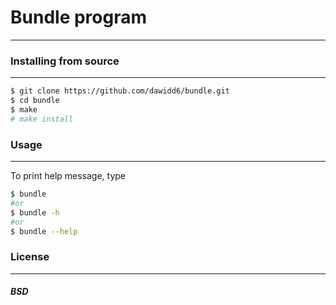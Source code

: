 # Bundle program
---
### Installing from source 
---
```sh
$ git clone https://github.com/dawidd6/bundle.git
$ cd bundle
$ make
# make install
```
### Usage
---
To print help message, type
```sh
$ bundle
#or
$ bundle -h
#or
$ bundle --help
```
### License
---
##### BSD

